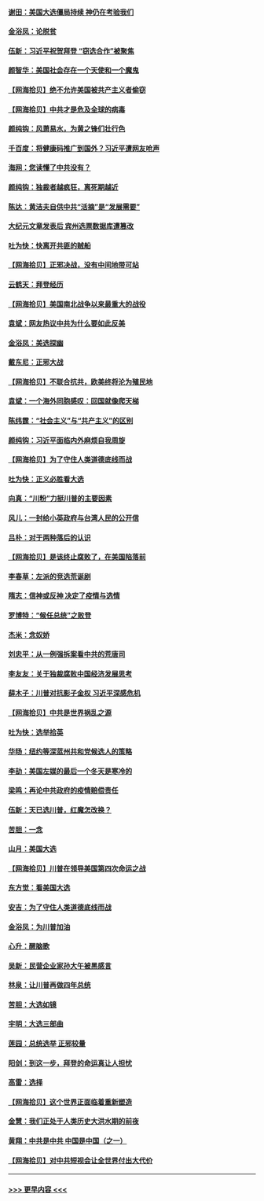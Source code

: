 #### [谢田：美国大选僵局持续 神仍在考验我们](../pages/nsc993/n12577432.md?t=11270651) 
#### [金浴凤：论脱贫](../pages/nsc993/n12576386.md?t=11270651) 
#### [伍新：习近平祝贺拜登 “窃选合作”被聚焦](../pages/nsc993/n12576358.md?t=11270651) 
#### [颜智华：美国社会存在一个天使和一个魔鬼](../pages/nsc993/n12574299.md?t=11270651) 
#### [【网海拾贝】绝不允许美国被共产主义者偷窃](../pages/nsc993/n12573396.md?t=11270651) 
#### [【网海拾贝】中共才是危及全球的病毒](../pages/nsc993/n12571204.md?t=11270651) 
#### [颜纯钩：风萧易水，为黄之锋们壮行色](../pages/nsc993/n12571487.md?t=11270651) 
#### [千百度：将健康码推广到国外？习近平遭网友呛声](../pages/nsc993/n12570808.md?t=11270651) 
#### [海网：您读懂了中共没有？](../pages/nsc993/n12570487.md?t=11270651) 
#### [颜纯钩：独裁者越疯狂，离死期越近](../pages/nsc993/n12569055.md?t=11270651) 
#### [陈达：黄洁夫自供中共“活摘”是“发展需要”](../pages/nsc993/n12568541.md?t=11270651) 
#### [大纪元文章发表后 宾州选票数据库遭篡改](../pages/nsc993/n12568105.md?t=11270651) 
#### [吐为快：快离开共匪的贼船](../pages/nsc993/n12568462.md?t=11270651) 
#### [【网海拾贝】正邪决战，没有中间地带可站](../pages/nsc993/n12568439.md?t=11270651) 
#### [云鹤天：拜登经历](../pages/nsc993/n12567294.md?t=11270651) 
#### [【网海拾贝】美国南北战争以来最重大的战役](../pages/nsc993/n12567247.md?t=11270651) 
#### [袁斌：网友热议中共为什么要如此反美](../pages/nsc993/n12567162.md?t=11270651) 
#### [金浴凤：美选探幽](../pages/nsc993/n12567147.md?t=11270651) 
#### [戴东尼：正邪大战](../pages/nsc993/n12567033.md?t=11270651) 
#### [【网海拾贝】不联合抗共，欧美终将沦为殖民地](../pages/nsc993/n12565068.md?t=11270651) 
#### [袁斌：一个海外同胞感叹：回国就像爬天梯](../pages/nsc993/n12564986.md?t=11270651) 
#### [陈纬霆：“社会主义”与“共产主义”的区别](../pages/nsc993/n12562417.md?t=11270651) 
#### [颜纯钩：习近平面临内外麻烦自我周旋](../pages/nsc993/n12563356.md?t=11270651) 
#### [【网海拾贝】为了守住人类道德底线而战](../pages/nsc993/n12562542.md?t=11270651) 
#### [吐为快：正义必胜看大选](../pages/nsc993/n12561967.md?t=11270651) 
#### [向真：“川粉”力挺川普的主要因素](../pages/nsc993/n12560774.md?t=11270651) 
#### [风儿：一封给小英政府与台湾人民的公开信](../pages/nsc993/n12560581.md?t=11270651) 
#### [吕朴：对于两种落后的认识](../pages/nsc993/n12560492.md?t=11270651) 
#### [【网海拾贝】是该终止腐败了，在美国陷落前](../pages/nsc993/n12559936.md?t=11270651) 
#### [李春草：左派的竞选荒诞剧](../pages/nsc993/n12558380.md?t=11270651) 
#### [隋志：信神或反神 决定了疫情与选情](../pages/nsc993/n12558255.md?t=11270651) 
#### [罗博特：“候任总统”之败登](../pages/nsc993/n12558189.md?t=11270651) 
#### [杰米：念奴娇](../pages/nsc993/n12558174.md?t=11270651) 
#### [刘忠平：从一例强拆案看中共的荒唐司](../pages/nsc993/n12558036.md?t=11270651) 
#### [李友友：关于独裁腐败中国经济发展思考](../pages/nsc993/n12558004.md?t=11270651) 
#### [薛木子：川普对抗影子金权 习近平深感危机](../pages/nsc993/n12557342.md?t=11270651) 
#### [【网海拾贝】中共是世界祸乱之源](../pages/nsc993/n12555353.md?t=11270651) 
#### [吐为快：选举拾英](../pages/nsc993/n12555041.md?t=11270651) 
#### [华旸：纽约等深蓝州共和党候选人的策略](../pages/nsc993/n12554309.md?t=11270651) 
#### [李劼：美国左媒的最后一个冬天是寒冷的](../pages/nsc993/n12552947.md?t=11270651) 
#### [梁鸣：再论中共政府的疫情赔偿责任](../pages/nsc993/n12553012.md?t=11270651) 
#### [伍新：天已选川普，红魔怎改换？](../pages/nsc993/n12552970.md?t=11270651) 
#### [苦胆：一念](../pages/nsc993/n12552957.md?t=11270651) 
#### [山月：美国大选](../pages/nsc993/n12552446.md?t=11270651) 
#### [【网海拾贝】川普在领导美国第四次命运之战](../pages/nsc993/n12551973.md?t=11270651) 
#### [东方觉：看美国大选](../pages/nsc993/n12551647.md?t=11270651) 
#### [安吉：为了守住人类道德底线而战](../pages/nsc993/n12551111.md?t=11270651) 
#### [金浴凤：为川普加油](../pages/nsc993/n12551085.md?t=11270651) 
#### [心升：醒脑歌](../pages/nsc993/n12550984.md?t=11270651) 
#### [吴新：民营企业家孙大午被黑感言](../pages/nsc993/n12550656.md?t=11270651) 
#### [林泉：让川普再做四年总统](../pages/nsc993/n12550640.md?t=11270651) 
#### [苦胆：大选如镜](../pages/nsc993/n12550630.md?t=11270651) 
#### [宇明：大选三部曲](../pages/nsc993/n12550603.md?t=11270651) 
#### [莲园：总统选举 正邪较量](../pages/nsc993/n12550594.md?t=11270651) 
#### [阳剑：到这一步，拜登的命运真让人担忧](../pages/nsc993/n12549093.md?t=11270651) 
#### [高雷：选择](../pages/nsc993/n12549087.md?t=11270651) 
#### [【网海拾贝】这个世界正面临着重新塑造](../pages/nsc993/n12548326.md?t=11270651) 
#### [金慧：我们正处于人类历史大洪水期的前夜](../pages/nsc993/n12547914.md?t=11270651) 
#### [黄翔：中共是中共 中国是中国（之一）](../pages/nsc993/n12547576.md?t=11270651) 
#### [【网海拾贝】对中共短视会让全世界付出大代价](../pages/nsc993/n12546043.md?t=11270651) 

----
#### [ >>> 更早内容 <<< ](../indexes/nsc993-earlier.md)
